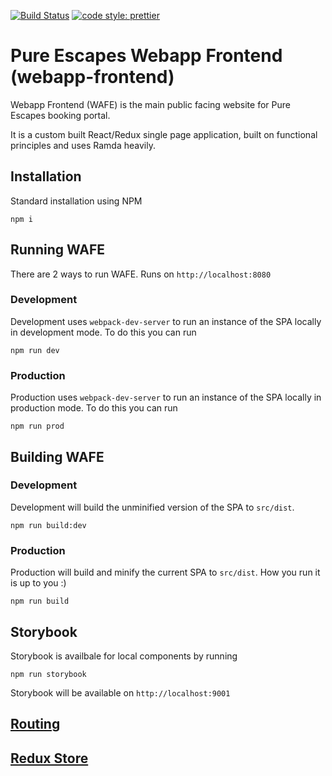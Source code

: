 [![Build Status](https://circleci.com/gh/pure-escapes/webapp-frontend.svg?style=svg)](https://circleci.com/gh/pure-escapes/webapp-frontend) [![code style: prettier](https://img.shields.io/badge/code_style-prettier-ff69b4.svg?style=flat-square)](https://github.com/prettier/prettier)


# Pure Escapes Webapp Frontend (webapp-frontend)

Webapp Frontend (WAFE) is the main public facing website for Pure Escapes booking portal.  

It is a custom built React/Redux single page application, built on functional principles and uses Ramda heavily.

## Installation

Standard installation using NPM

```
npm i
```

## Running WAFE

There are 2 ways to run WAFE.  Runs on  `http://localhost:8080`

### Development

Development uses `webpack-dev-server` to run an instance of the SPA locally in development mode.  To do this you can run

```
npm run dev
```

### Production

Production uses `webpack-dev-server` to run an instance of the SPA locally in production mode.  To do this you can run

```
npm run prod
```

## Building WAFE

### Development

Development will build the unminified version of the SPA to `src/dist`.

```
npm run build:dev
```

### Production

Production will build and minify the current SPA to `src/dist`.  How you run it is up to you :)

```
npm run build
```

## Storybook

Storybook is availbale for local components by running

```
npm run storybook
```

Storybook will be available on `http://localhost:9001`

## [Routing](src/routing/README.md)

## [Redux Store](src/store/README.md)